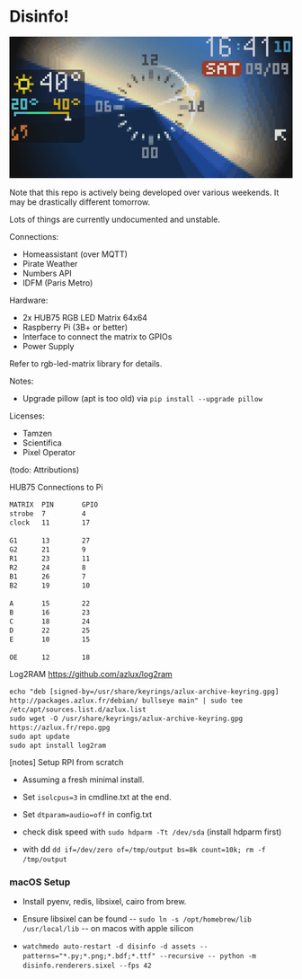 # Disinfo!

![Simulated Info Demo](assets/disinfo-export.gif)

Note that this repo is actively being developed over various weekends. It may be drastically different tomorrow.

Lots of things are currently undocumented and unstable.

Connections:

- Homeassistant (over MQTT)
- Pirate Weather
- Numbers API
- IDFM (Paris Metro)

Hardware:

- 2x HUB75 RGB LED Matrix 64x64
- Raspberry Pi (3B+ or better)
- Interface to connect the matrix to GPIOs
- Power Supply

Refer to rgb-led-matrix library for details.

Notes:

- Upgrade pillow (apt is too old) via `pip install --upgrade pillow`


Licenses:

- Tamzen
- Scientifica
- Pixel Operator

(todo: Attributions)


HUB75 Connections to Pi

```
MATRIX  PIN       GPIO
strobe  7         4
clock   11        17

G1      13        27
G2      21        9
R1      23        11
R2      24        8
B1      26        7
B2      19        10

A       15        22
B       16        23
C       18        24
D       22        25
E       10        15

OE      12        18
```


Log2RAM
https://github.com/azlux/log2ram
```
echo "deb [signed-by=/usr/share/keyrings/azlux-archive-keyring.gpg] http://packages.azlux.fr/debian/ bullseye main" | sudo tee /etc/apt/sources.list.d/azlux.list
sudo wget -O /usr/share/keyrings/azlux-archive-keyring.gpg  https://azlux.fr/repo.gpg
sudo apt update
sudo apt install log2ram
```


[notes] Setup RPI from scratch

- Assuming a fresh minimal install.
- Set `isolcpus=3` in cmdline.txt at the end.
- Set `dtparam=audio=off` in config.txt


- check disk speed with `sudo hdparm -Tt /dev/sda` (install hdparm first)
- with dd `dd if=/dev/zero of=/tmp/output bs=8k count=10k; rm -f /tmp/output`


### macOS Setup

- Install pyenv, redis, libsixel, cairo from brew.
- Ensure libsixel can be found -- `sudo ln -s /opt/homebrew/lib /usr/local/lib` -- on macos with apple silicon

- `watchmedo auto-restart -d disinfo -d assets --patterns="*.py;*.png;*.bdf;*.ttf" --recursive -- python -m disinfo.renderers.sixel --fps 42`
